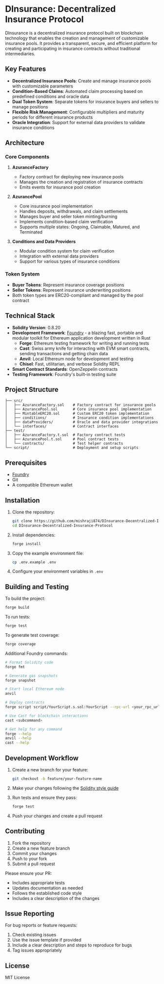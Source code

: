 # DInsurance: Decentralized Insurance Protocol

DInsurance is a decentralized insurance protocol built on blockchain technology that enables the creation and management of customizable insurance pools. It provides a transparent, secure, and efficient platform for creating and participating in insurance contracts without traditional intermediaries.

## Key Features

- **Decentralized Insurance Pools**: Create and manage insurance pools with customizable parameters
- **Condition-Based Claims**: Automated claim processing based on predefined conditions and oracle data
- **Dual Token System**: Separate tokens for insurance buyers and sellers to manage positions
- **Flexible Risk Management**: Configurable multipliers and maturity periods for different insurance products
- **Oracle Integration**: Support for external data providers to validate insurance conditions

## Architecture

### Core Components

1. **AzuranceFactory**
   - Factory contract for deploying new insurance pools
   - Manages the creation and registration of insurance contracts
   - Emits events for insurance pool creation

2. **AzurancePool**
   - Core insurance pool implementation
   - Handles deposits, withdrawals, and claim settlements
   - Manages buyer and seller token minting/burning
   - Implements condition-based claim verification
   - Supports multiple states: Ongoing, Claimable, Matured, and Terminated

3. **Conditions and Data Providers**
   - Modular condition system for claim verification
   - Integration with external data providers
   - Support for various types of insurance conditions

### Token System
- **Buyer Tokens**: Represent insurance coverage positions
- **Seller Tokens**: Represent insurance underwriting positions
- Both token types are ERC20-compliant and managed by the pool contract

## Technical Stack

- **Solidity Version**: 0.8.20
- **Development Framework**: [Foundry](https://book.getfoundry.sh/) - a blazing fast, portable and modular toolkit for Ethereum application development written in Rust
  - **Forge**: Ethereum testing framework for writing and running tests
  - **Cast**: Swiss army knife for interacting with EVM smart contracts, sending transactions and getting chain data
  - **Anvil**: Local Ethereum node for development and testing
  - **Chisel**: Fast, utilitarian, and verbose Solidity REPL
- **Smart Contract Standards**: OpenZeppelin contracts
- **Testing Framework**: Foundry's built-in testing suite

## Project Structure

```
├── src/
│   ├── AzuranceFactory.sol    # Factory contract for insurance pools
│   ├── AzurancePool.sol       # Core insurance pool implementation
│   ├── MintableERC20.sol      # Custom ERC20 token implementation
│   ├── conditions/            # Insurance condition implementations
│   ├── dataProviders/         # Oracle and data provider integrations
│   └── interfaces/            # Contract interfaces
├── test/
│   ├── AzuranceFactory.t.sol  # Factory contract tests
│   ├── AzurancePool.t.sol     # Pool contract tests
│   └── contracts/             # Test helper contracts
└── script/                    # Deployment and setup scripts
```

## Prerequisites

- [Foundry](https://getfoundry.sh/)
- Git
- A compatible Ethereum wallet

## Installation

1. Clone the repository:
   ```bash
   git clone https://github.com/mishraji874/DInsurance-Decentralized-Insurance-Protocol.git
   cd DInsurance-Decentralized-Insurance-Protocol
   ```

2. Install dependencies:
   ```bash
   forge install
   ```

3. Copy the example environment file:
   ```bash
   cp .env.example .env
   ```

4. Configure your environment variables in `.env`

## Building and Testing

To build the project:
```bash
forge build
```

To run tests:
```bash
forge test
```

To generate test coverage:
```bash
forge coverage
```

Additional Foundry commands:

```bash
# Format Solidity code
forge fmt

# Generate gas snapshots
forge snapshot

# Start local Ethereum node
anvil

# Deploy contracts
forge script script/YourScript.s.sol:YourScript --rpc-url <your_rpc_url> --private-key <your_private_key>

# Use Cast for blockchain interactions
cast <subcommand>

# Get help for any command
forge --help
anvil --help
cast --help
```

## Development Workflow

1. Create a new branch for your feature:
   ```bash
   git checkout -b feature/your-feature-name
   ```

2. Make your changes following the [Solidity style guide](https://docs.soliditylang.org/en/v0.8.20/style-guide.html)

3. Run tests and ensure they pass:
   ```bash
   forge test
   ```

4. Push your changes and create a pull request

## Contributing

1. Fork the repository
2. Create a new feature branch
3. Commit your changes
4. Push to your fork
5. Submit a pull request

Please ensure your PR:
- Includes appropriate tests
- Updates documentation as needed
- Follows the established code style
- Includes a clear description of the changes

## Issue Reporting

For bug reports or feature requests:
1. Check existing issues
2. Use the issue template if provided
3. Include a clear description and steps to reproduce for bugs
4. Tag issues appropriately

## License

MIT License
